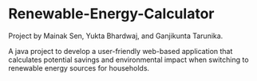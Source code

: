# Renewable-Energy-Calculator
Project by Mainak Sen, Yukta Bhardwaj, and Ganjikunta Tarunika.

A java project to develop a user-friendly web-based application that calculates potential savings and environmental impact when switching to renewable energy sources for households.
